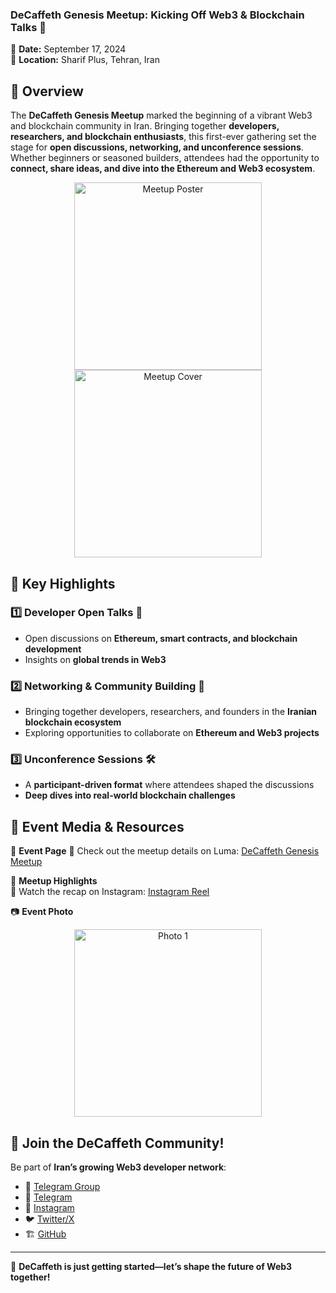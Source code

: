 
### **DeCaffeth Genesis Meetup: Kicking Off Web3 & Blockchain Talks 🚀**  

📅 **Date:** September 17, 2024  
📍 **Location:** Sharif Plus, Tehran, Iran  

## 🎯 Overview  
The **DeCaffeth Genesis Meetup** marked the beginning of a vibrant Web3 and blockchain community in Iran. Bringing together **developers, researchers, and blockchain enthusiasts**, this first-ever gathering set the stage for **open discussions, networking, and unconference sessions**. Whether beginners or seasoned builders, attendees had the opportunity to **connect, share ideas, and dive into the Ethereum and Web3 ecosystem**.  

<p align="center">
  <img src="https://github.com/DeCaffeth/DeCaffeth/blob/main/Meetup%231/meetup#1_poster.jpg" alt="Meetup Poster" width="300"/>
  <img src="https://github.com/DeCaffeth/DeCaffeth/blob/main/Meetup%231/meetup#1_cover.jpg" alt="Meetup Cover" width="300"/>
</p>  

## 🔹 Key Highlights  

### 1️⃣ **Developer Open Talks** 🎤  
- Open discussions on **Ethereum, smart contracts, and blockchain development**  
- Insights on **global trends in Web3**  

### 2️⃣ **Networking & Community Building** 🔗  
- Bringing together developers, researchers, and founders in the **Iranian blockchain ecosystem**  
- Exploring opportunities to collaborate on **Ethereum and Web3 projects**  

### 3️⃣ **Unconference Sessions** 🛠  
- A **participant-driven format** where attendees shaped the discussions  
- **Deep dives into real-world blockchain challenges**  

## 📸 Event Media & Resources  
📅 **Event Page**
🔗 Check out the meetup details on Luma: [DeCaffeth Genesis Meetup](https://lu.ma/09vmizag)

🎥 **Meetup Highlights**  
🔗 Watch the recap on Instagram: [Instagram Reel](https://www.instagram.com/reel/DAGhnaEgXc5/?igsh=MTVibnFoNGlqZnBkbA==)  

📷 **Event Photo**  
<p align="center">
  <img src="https://github.com/DeCaffeth/DeCaffeth/blob/main/Meetup%231/meetup#1_photo1.jpg" alt="Photo 1" width="300"/>
</p>  

## 💬 Join the DeCaffeth Community!  
Be part of **Iran’s growing Web3 developer network**:  
- 💬 [Telegram Group](https://t.me/+ZLX3NJEAHZYyNjc0)  
- 📱 [Telegram](https://t.me/decaffeth)  
- 📱 [Instagram](https://www.instagram.com/decaffeth)  
- 🐦 [Twitter/X](https://x.com/decaffeth)  
- 🏗 [GitHub](https://github.com/decaffeth)  

---  
🚀 **DeCaffeth is just getting started—let’s shape the future of Web3 together!**  
